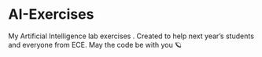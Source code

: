 # AI-Exercises
My Artificial Intelligence lab exercises . Created to help next year’s students and everyone from ECE. May the code be with you 🪐
